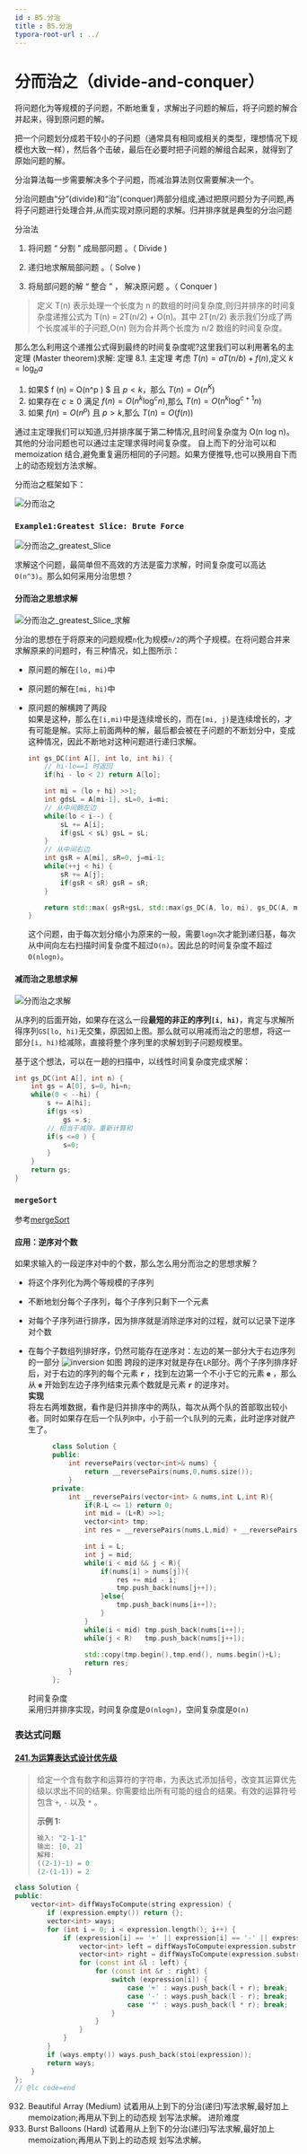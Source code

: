 ```yaml
---
id : B5.分治
title : B5.分治
typora-root-url : ../
---
```


# 分而治之（divide-and-conquer）

将问题化为等规模的子问题，不断地重复，求解出子问题的解后，将子问题的解合并起来，得到原问题的解。

把一个问题划分成若干较小的子问题（通常具有相同或相关的类型，理想情况下规模也大致一样），然后各个击破，最后在必要时把子问题的解组合起来，就得到了原始问题的解。

分治算法每一步需要解决多个子问题，而减治算法则仅需要解决一个。

分治问题由“分”(divide)和“治”(conquer)两部分组成,通过把原问题分为子问题,再将子问题进行处理合并,从而实现对原问题的求解。归并排序就是典型的分治问题

分治法

1. 将问题 “ 分割 ” 成局部问题 。（ Divide )

2. 递归地求解局部问题 。（ Solve )

3. 将局部问题的解 “ 整合 ” ， 解决原问题 。（ Conquer )

> 定义 T(n) 表示处理一个长度为 n 的数组的时间复杂度,则归并排序的时间复杂度递推公式为 T(n) = 2T(n/2) + O(n)。其中 2T(n/2) 表示我们分成了两个长度减半的子问题,O(n) 则为合并两个长度为 n/2 数组的时间复杂度。

那么怎么利用这个递推公式得到最终的时间复杂度呢?这里我们可以利用著名的主定理
(Master theorem)求解:
定理 8.1. 主定理
考虑 $T(n) = aT(n/b) + f (n)$,定义 $k = \log_ba$

1. 如果$ f (n) = O(n^p ) $ 且 $p < k$，那么 $T(n) = O(n^K )$
2. 如果存在 $c ≥ 0$ 满足 $f (n) = O(n^k \log^cn)$,那么 $T(n) = O(n^k \log^{c+1}n)$
3. 如果 $f (n) = O(n^p )$ 且 $p > k$,那么 $T(n) = O( f (n))$

通过主定理我们可以知道,归并排序属于第二种情况,且时间复杂度为 O(n log n)。其他的分治问题也可以通过主定理求得时间复杂度。
自上而下的分治可以和 memoization 结合,避免重复遍历相同的子问题。如果方便推导,也可以换用自下而上的动态规划方法求解。

分而治之框架如下：

![分而治之](/Image/B5.分治-photo/分而治之.png)

### `Example1:Greatest Slice: Brute Force`

![分而治之_greatest_Slice](/Image/B5.分治-photo/分而治之_greatest_slice.png)

求解这个问题，最简单但不高效的方法是蛮力求解，时间复杂度可以高达`O(n^3)`。那么如何采用分治思想？

#### 分而治之思想求解

![分而治之_greatest_Slice_求解](/Image/B5.分治-photo/分而治之_greatest_slice_求解思想.png)

分治的思想在于将原来的问题规模`n`化为规模`n/2`的两个子规模。在将问题合并来求解原来的问题时，有三种情况，如上图所示：

+ 原问题的解在`[lo, mi)`中

+ 原问题的解在`[mi, hi)`中

+ 原问题的解横跨了两段  
  如果是这种，那么在`[i,mi)`中是连续增长的，而在`[mi, j)`是连续增长的，才有可能是解。实际上前面两种的解，最后都会被在子问题的不断划分中，变成这种情况，因此不断地对这种问题进行递归求解。

  ```cpp
  int gs_DC(int A[], int lo, int hi) { 
      // hi-lo==1 时返回
      if(hi - lo < 2) return A[lo];
  
      int mi = (lo + hi) >>1;
      int gdsL = A[mi-1], sL=0, i=mi;
      // 从中间朝左边
      while(lo < i--) { 
          sL += A[i];
          if(gsL < sL) gsL = sL;
      }
      // 从中间右边
      int gsR = A[mi], sR=0, j=mi-1;
      while(++j < hi) { 
          sR += A[j];
          if(gsR < sR) gsR = sR;
      }
  
      return std::max( gsR+gsL, std::max(gs_DC(A, lo, mi), gs_DC(A, mi, hi))); // 递归
  }
  ```

  这个问题，由于每次划分缩小为原来的一般，需要`logn`次才能到递归基，每次从中间向左右扫描时间复杂度不超过`O(n)`。因此总的时间复杂度不超过`O(nlogn)`。

#### 减而治之思想求解

![分而治之求解](/Image/B5.分治-photo/减而治之_greatest_slice.png)

从序列的后面开始，如果存在这么一段**最短的非正的序列`[i, hi)`**，肯定与求解所得序列`GS[lo, hi)`无交集，原因如上图。那么就可以用减而治之的思想，将这一部分`[i, hi)`给减除，直接将整个序列里的求解划到子问题规模里。

基于这个想法，可以在一趟的扫描中，以线性时间复杂度完成求解：

```cpp
int gs_DC(int A[], int n) { 
    int gs = A[0], s=0, hi=n;
    while(0 < --hi) { 
        s += A[hi];
        if(gs <s) 
            gs = s;
        // 相当于减除，重新计算和
        if(s <=0 ) {
            s=0; 
        }
    }
    return gs;
}
```

### `mergeSort`

参考[mergeSort](../排序/2_mergeSort.md)

#### 应用：逆序对个数

如果求输入的一段逆序对中的个数，那么怎么用分而治之的思想求解？

+ 将这个序列化为两个等规模的子序列

+ 不断地划分每个子序列，每个子序列只剩下一个元素

+ 对每个子序列进行排序，因为排序就是消除逆序对的过程，就可以记录下逆序对个数

+ 在每个子数组列排好序，仍然可能存在逆序对：左边的某一部分大于右边序列的一部分
  ![inversion](/Image/B5.分治-photo/分而治之_inversion.png)
  如图 跨段的逆序对就是存在`LR`部分。两个子序列排序好后，对于右边的序列的每个元素 **`r`** ，找到左边第一个不小于它的元素 **`e`** ，那么从 **`e`** 开始到左边子序列结束元素个数就是元素 **`r`** 的逆序对。  
  **实现**  
  将左右两堆数据，看作是归并排序中的两队，每次从两个队的首部取出较小者。同时如果存在后一个队列`R`中，小于前一个`L`队列的元素，此时逆序对就产生了。

  ```cpp
        class Solution {
        public:
            int reversePairs(vector<int>& nums) {
                return __reversePairs(nums,0,nums.size());
            }
        private:
            int __reversePairs(vector<int> & nums,int L,int R){
                if(R-L <= 1) return 0;
                int mid = (L+R) >>1;
                vector<int> tmp;
                int res = __reversePairs(nums,L,mid) + __reversePairs(nums,mid,R);
  
                int i = L;
                int j = mid;
                while(i < mid && j < R){
                    if(nums[i] > nums[j]){
                        res += mid - i;
                        tmp.push_back(nums[j++]);
                    }else{
                        tmp.push_back(nums[i++]);
                    }
                }
                while(i < mid) tmp.push_back(nums[i++]);
                while(j < R)   tmp.push_back(nums[j++]);
                
                std::copy(tmp.begin(),tmp.end(), nums.begin()+L);
                return res;
            }
        };
  
  ```

  时间复杂度   
  采用归并排序实现，时间复杂度是`O(nlogn)`，空间复杂度是`O(n)`

### 表达式问题



#### [241.为运算表达式设计优先级](https://leetcode-cn.com/problems/different-ways-to-add-parentheses/description/)

> 给定一个含有数字和运算符的字符串，为表达式添加括号，改变其运算优先级以求出不同的结果。你需要给出所有可能的组合的结果。有效的运算符号包含 `+`, `-` 以及 `*` 。
>
> **示例 1:**
>
> ```cpp
> 输入: "2-1-1"
> 输出: [0, 2]
> 解释: 
> ((2-1)-1) = 0 
> (2-(1-1)) = 2
> ```



```cpp
class Solution {
public:
    vector<int> diffWaysToCompute(string expression) {
        if (expression.empty()) return {};
        vector<int> ways;
        for (int i = 0; i < expression.length(); i++) {
            if (expression[i] == '+' || expression[i] == '-' || expression[i] == '*') {
                vector<int> left = diffWaysToCompute(expression.substr(0, i));
                vector<int> right = diffWaysToCompute(expression.substr(i + 1, expression.length() - i - 1));
                for (const int &l : left) {
                    for (const int &r : right) {
                        switch (expression[i]) {
                            case '+' : ways.push_back(l + r); break;
                            case '-' : ways.push_back(l - r); break;
                            case '*' : ways.push_back(l * r); break;
                        }
                    }
                }
            }
        }
        if (ways.empty()) ways.push_back(stoi(expression));
        return ways;
    }
};
// @lc code=end

```

932. Beautiful Array (Medium)
     试着用从上到下的分治(递归)写法求解,最好加上 memoization;再用从下到上的动态规
     划写法求解。
     进阶难度
933. Burst Balloons (Hard)
     试着用从上到下的分治(递归)写法求解,最好加上 memoization;再用从下到上的动态规
     划写法求解。

